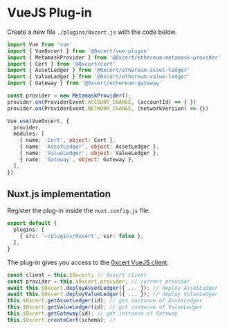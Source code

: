 # VueJS Plug-in

Create a new file `./plugins/0xcert.js` with the code below.

```ts
import Vue from 'vue'
import { Vue0xcert } from '@0xcert/vue-plugin'
import { MetamaskProvider } from '@0xcert/ethereum-metamask-provider'
import { Cert } from '@0xcert/cert'
import { AssetLedger } from '@0xcert/ethereum-asset-ledger'
import { ValueLedger } from '@0xcert/ethereum-value-ledger'
import { Gateway } from '@0xcert/ethereum-gateway'

const provider = new MetamaskProvider();
provider.on(ProviderEvent.ACCOUNT_CHANGE, (accountId) => { })
provider.on(ProviderEvent.NETWORK_CHANGE, (networkVersion) => {})

Vue.use(Vue0xcert, {
  provider,
  modules: [
    { name: 'Cert', object: Cert },
    { name: 'AssetLedger', object: AssetLedger },
    { name: 'ValueLedger', object: ValueLedger },
    { name: 'Gateway', object: Gateway },
  ],
})
```
## Nuxt.js implementation

Register the plug-in inside the `nuxt.config.js` file.

```ts
export default {
  plugins: [
    { src: '~/plugins/0xcert', ssr: false },
  ],
}
```

The plug-in gives you access to the [0xcert VueJS client](https://github.com/0xcert/framework/blob/master/packages/0xcert-vue-plugin/src/core/client.ts).

```ts
const client = this.$0xcert; // 0xcert client
const provider = this.$0xcert.provider; // current provider
await this.$0xcert.deployAssetLedger({ ... }); // deploy AssetLedger
await this.$0xcert.deployValueLedger({ ... }); // deploy ValueLedger
this.$0xcert.getAssetLedger(id); // get instance of AssetLedger
this.$0xcert.getValueLedger(id); // get instance of ValueLedger
this.$0xcert.getGateway(id); // get instance of Gateway
this.$0xcert.createCert(schema); // 
```
